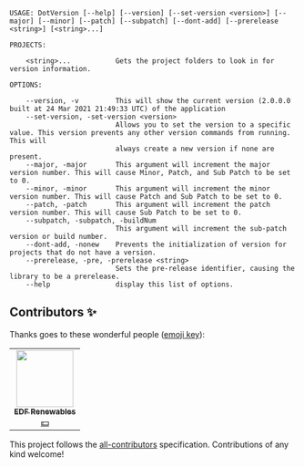```
USAGE: DotVersion [--help] [--version] [--set-version <version>] [--major] [--minor] [--patch] [--subpatch] [--dont-add] [--prerelease <string>] [<string>...]

PROJECTS:

    <string>...           Gets the project folders to look in for version information.

OPTIONS:

    --version, -v         This will show the current version (2.0.0.0 built at 24 Mar 2021 21:49:33 UTC) of the application
    --set-version, -set-version <version>
                          Allows you to set the version to a specific value. This version prevents any other version commands from running. This will
                          always create a new version if none are present.
    --major, -major       This argument will increment the major version number. This will cause Minor, Patch, and Sub Patch to be set to 0.
    --minor, -minor       This argument will increment the minor version number. This will cause Patch and Sub Patch to be set to 0.
    --patch, -patch       This argument will increment the patch version number. This will cause Sub Patch to be set to 0.
    --subpatch, -subpatch, -buildNum
                          This argument will increment the sub-patch version or build number.
    --dont-add, -nonew    Prevents the initialization of version for projects that do not have a version.
    --prerelease, -pre, -prerelease <string>
                          Sets the pre-release identifier, causing the library to be a prerelease.
    --help                display this list of options.
```
## Contributors ✨

Thanks goes to these wonderful people ([emoji key](https://allcontributors.org/docs/en/emoji-key)):

<!-- ALL-CONTRIBUTORS-LIST:START - Do not remove or modify this section -->
<!-- prettier-ignore-start -->
<!-- markdownlint-disable -->
<table>
  <tr>
    <td align="center"><a href="https://github.com/edf-re"><img src="https://avatars.githubusercontent.com/u/13739273?v=4?s=100" width="100px;" alt=""/><br /><sub><b>EDF Renewables</b></sub></a><br /><a href="#financial-edf-re" title="Financial">💵</a></td>
  </tr>
</table>

<!-- markdownlint-restore -->
<!-- prettier-ignore-end -->

<!-- ALL-CONTRIBUTORS-LIST:END -->

This project follows the [all-contributors](https://github.com/all-contributors/all-contributors) specification. Contributions of any kind welcome!